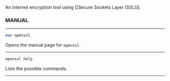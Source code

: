 An internet encryption tool using [[Secure Sockets Layer (SSL)]].

### MANUAL
****

```bash
man openssl
```
Opens the manual page for `openssl`.

****

```bash
openssl help
```
Lists the possible commands.

****

